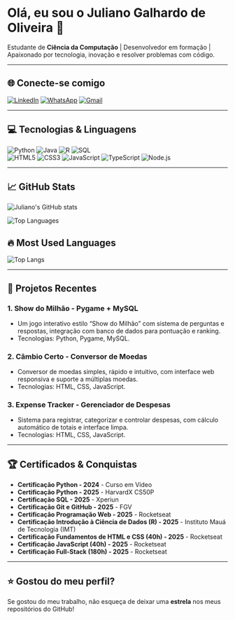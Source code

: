 # Olá, eu sou o Juliano Galhardo de Oliveira 👋

Estudante de **Ciência da Computação** | Desenvolvedor em formação | Apaixonado por tecnologia, inovação e resolver problemas com código.  

---

## 🌐 Conecte-se comigo
[![LinkedIn](https://img.shields.io/badge/LinkedIn-0077B5?style=for-the-badge&logo=linkedin&logoColor=white)](https://www.linkedin.com/in/juliano-galhardo-de-oliveira-5b05a035a/)
[![WhatsApp](https://img.shields.io/badge/WhatsApp-25D366?style=for-the-badge&logo=whatsapp&logoColor=white)](https://wa.me/5511994161012)
[![Gmail](https://img.shields.io/badge/Gmail-D14836?style=for-the-badge&logo=gmail&logoColor=white)](mailto:jgalhardodev@gmail.com)

---

## 💻 Tecnologias & Linguagens
![Python](https://img.shields.io/badge/Python-3776AB?style=for-the-badge&logo=python&logoColor=white)
![Java](https://img.shields.io/badge/Java-007396?style=for-the-badge&logo=java&logoColor=white)
![R](https://img.shields.io/badge/R-276DC3?style=for-the-badge&logo=r&logoColor=white)
![SQL](https://img.shields.io/badge/SQL-4479A1?style=for-the-badge&logo=sqlite&logoColor=white)  
![HTML5](https://img.shields.io/badge/HTML5-E34F26?style=for-the-badge&logo=html5&logoColor=white)
![CSS3](https://img.shields.io/badge/CSS3-1572B6?style=for-the-badge&logo=css3&logoColor=white)
![JavaScript](https://img.shields.io/badge/JavaScript-F7DF1E?style=for-the-badge&logo=javascript&logoColor=black)
![TypeScript](https://img.shields.io/badge/TypeScript-3178C6?style=for-the-badge&logo=typescript&logoColor=white)
![Node.js](https://img.shields.io/badge/Node.js-339933?style=for-the-badge&logo=node.js&logoColor=white)

---

## 📈 GitHub Stats
![Juliano's GitHub stats](https://github-readme-stats.vercel.app/api?username=jgalhardo&show_icons=true&hide=issues&count_private=true&theme=radical)

![Top Languages](https://github-readme-stats.vercel.app/api/top-langs/?username=jgalhardo&layout=compact&theme=radical)
## 🔥 Most Used Languages  
![Top Langs](https://github-readme-stats.vercel.app/api/top-langs/?username=jgalhardo&layout=donut&langs_count=8&theme=radical)

---

## 🚀 Projetos Recentes

### 1. **Show do Milhão - Pygame + MySQL**
- Um jogo interativo estilo “Show do Milhão” com sistema de perguntas e respostas, integração com banco de dados para pontuação e ranking.
- Tecnologias: Python, Pygame, MySQL.

### 2. **Câmbio Certo - Conversor de Moedas**
- Conversor de moedas simples, rápido e intuitivo, com interface web responsiva e suporte a múltiplas moedas.
- Tecnologias: HTML, CSS, JavaScript.

### 3. **Expense Tracker - Gerenciador de Despesas**
- Sistema para registrar, categorizar e controlar despesas, com cálculo automático de totais e interface limpa.
- Tecnologias: HTML, CSS, JavaScript.

---

## 🏆 Certificados & Conquistas
- **Certificação Python - 2024** - Curso em Vídeo  
- **Certificação Python - 2025** - HarvardX CS50P  
- **Certificação SQL - 2025** - Xperiun  
- **Certificação Git e GitHub - 2025** - FGV  
- **Certificação Programação Web - 2025** - Rocketseat  
- **Certificação Introdução à Ciência de Dados (R) - 2025** - Instituto Mauá de Tecnologia (IMT)  
- **Certificação Fundamentos de HTML e CSS (40h) - 2025** - Rocketseat  
- **Certificação JavaScript (40h) - 2025** - Rocketseat  
- **Certificação Full-Stack (180h) - 2025** - Rocketseat  

---

## ⭐ Gostou do meu perfil?
Se gostou do meu trabalho, não esqueça de deixar uma **estrela** nos meus repositórios do GitHub!  
